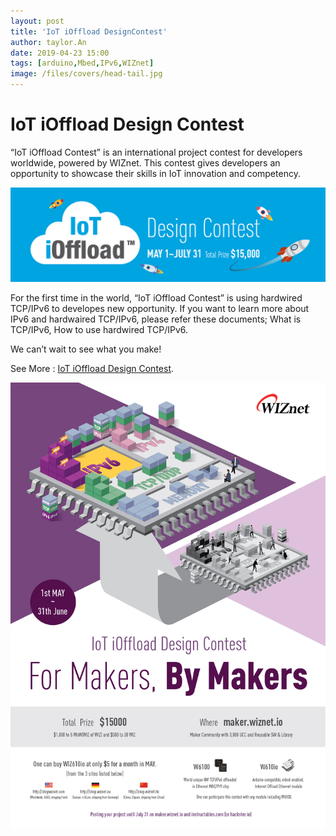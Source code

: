 ```yaml
---
layout: post
title: 'IoT iOffload DesignContest'
author: taylor.An
date: 2019-04-23 15:00
tags: [arduino,Mbed,IPv6,WIZnet]
image: /files/covers/head-tail.jpg
---
```


<a id="forkme" href="https://github.com/Wiznet/Ethernet/tree/IPv6"></a>

# IoT iOffload Design Contest

“IoT iOffload Contest” is an international project contest for developers worldwide, powered by WIZnet. This contest gives developers an opportunity to showcase their skills in IoT innovation and competency.

![](/files/posts/2019-05-01/20190411_contest_banner_1100.jpg)

For the first time in the world, “IoT iOffload Contest” is using hardwired TCP/IPv6 to developes new opportunity. If you want to learn more about IPv6 and hardwaired TCP/IPv6, please refer these documents; What is TCP/IPv6, How to use hardwired TCP/IPv6.

We can’t wait to see what you make!

See More : [IoT iOffload Design Contest](https://maker.wiznet.io/contests/contest-in-progress/201905-iot-ioffload-contest/).

![](/files/posts/2019-05-01/20190403_ioffload-contest_poster.jpg)

